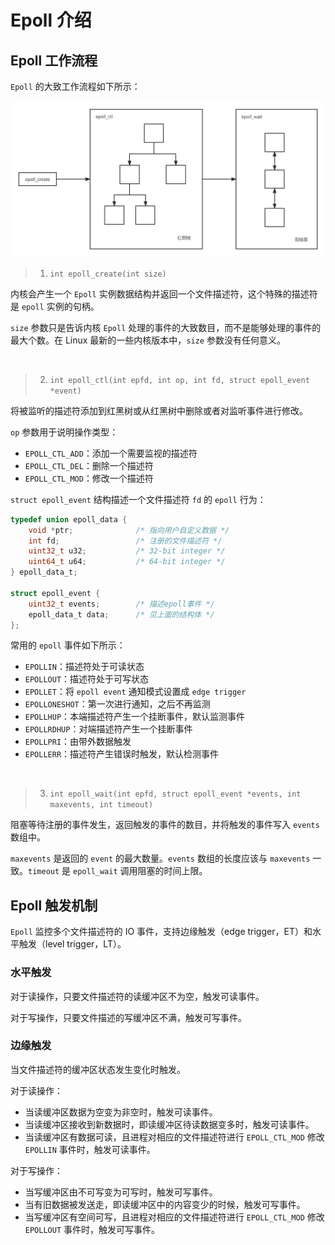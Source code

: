 # Epoll 介绍

## Epoll 工作流程

`Epoll` 的大致工作流程如下所示：

![](../imgs/epoll.png)

> 1. `int epoll_create(int size)`

内核会产生一个 `Epoll` 实例数据结构并返回一个文件描述符，这个特殊的描述符是 `epoll` 实例的句柄。

`size` 参数只是告诉内核 `Epoll` 处理的事件的大致数目，而不是能够处理的事件的最大个数。在 Linux 最新的一些内核版本中，`size` 参数没有任何意义。

<br/>

> 2. `int epoll_ctl(int epfd, int op, int fd, struct epoll_event *event)`

将被监听的描述符添加到红黑树或从红黑树中删除或者对监听事件进行修改。

`op` 参数用于说明操作类型：

* `EPOLL_CTL_ADD`：添加一个需要监视的描述符
* `EPOLL_CTL_DEL`：删除一个描述符
* `EPOLL_CTL_MOD`：修改一个描述符

`struct epoll_event` 结构描述一个文件描述符 `fd` 的 `epoll` 行为：

```c
typedef union epoll_data {
    void *ptr; 				/* 指向用户自定义数据 */
    int fd; 				/* 注册的文件描述符 */
    uint32_t u32; 			/* 32-bit integer */
    uint64_t u64; 			/* 64-bit integer */
} epoll_data_t;

struct epoll_event {
    uint32_t events; 		/* 描述epoll事件 */
    epoll_data_t data; 		/* 见上面的结构体 */
};
```

常用的 `epoll` 事件如下所示：

* `EPOLLIN`：描述符处于可读状态
* `EPOLLOUT`：描述符处于可写状态
* `EPOLLET`：将 `epoll event` 通知模式设置成 `edge trigger`
* `EPOLLONESHOT`：第一次进行通知，之后不再监测
* `EPOLLHUP`：本端描述符产生一个挂断事件，默认监测事件
* `EPOLLRDHUP`：对端描述符产生一个挂断事件
* `EPOLLPRI`：由带外数据触发
* `EPOLLERR`：描述符产生错误时触发，默认检测事件

<br/>

> 3. `int epoll_wait(int epfd, struct epoll_event *events, int maxevents, int timeout)`

阻塞等待注册的事件发生，返回触发的事件的数目，并将触发的事件写入 `events` 数组中。

`maxevents` 是返回的 `event` 的最大数量。`events` 数组的长度应该与 `maxevents` 一致。`timeout` 是 `epoll_wait` 调用阻塞的时间上限。



## Epoll 触发机制

`Epoll` 监控多个文件描述符的 IO 事件，支持边缘触发（edge trigger，ET）和水平触发（level trigger，LT）。



### 水平触发

对于读操作，只要文件描述符的读缓冲区不为空，触发可读事件。

对于写操作，只要文件描述的写缓冲区不满，触发可写事件。



### 边缘触发

当文件描述符的缓冲区状态发生变化时触发。

对于读操作：
- 当读缓冲区数据为空变为非空时，触发可读事件。
- 当读缓冲区接收到新数据时，即读缓冲区待读数据变多时，触发可读事件。
- 当读缓冲区有数据可读，且进程对相应的文件描述符进行 `EPOLL_CTL_MOD` 修改 `EPOLLIN` 事件时，触发可读事件。

对于写操作：
- 当写缓冲区由不可写变为可写时，触发可写事件。
- 当有旧数据被发送走，即读缓冲区中的内容变少的时候，触发可写事件。
- 当写缓冲区有空间可写，且进程对相应的文件描述符进行 `EPOLL_CTL_MOD` 修改 `EPOLLOUT` 事件时，触发可写事件。

